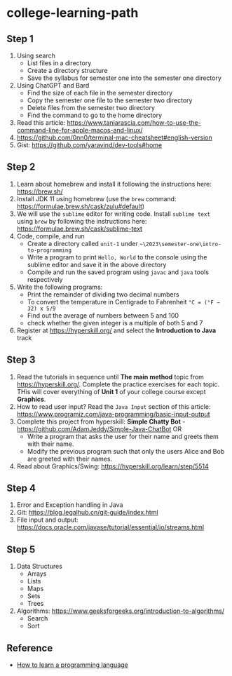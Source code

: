 # college-learning-path

## Step 1

1. Using search
    - List files in a directory
    - Create a directory structure
    - Save the syllabus for semester one into the semester one directory
2. Using ChatGPT and Bard
    - Find the size of each file in the semester directory
    - Copy the semester one file to the semester two directory
    - Delete files from the semester two directory
    - Find the command to go to the home directory
3. Read this article: https://www.taniarascia.com/how-to-use-the-command-line-for-apple-macos-and-linux/
4. https://github.com/0nn0/terminal-mac-cheatsheet#english-version
5. Gist: https://github.com/yaravind/dev-tools#home

## Step 2

1. Learn about homebrew and install it following the instructions here: https://brew.sh/
2. Install JDK 11 using homebrew (use the `brew` command: https://formulae.brew.sh/cask/zulu#default)
3. We will use the `sublime` editor for writing code. Install `sublime text` using `brew` by following the instructions here: https://formulae.brew.sh/cask/sublime-text
4. Code, compile, and run
    - Create a directory called `unit-1` under `~\2023\semester-one\intro-to-programming`
    - Write a program to print `Hello, World` to the console using the sublime editor and save it in the above directory
    - Compile and run the saved program using `javac` and `java` tools respectively
5. Write the following programs:
    - Print the remainder of dividing two decimal numbers
    - To convert the temperature in Centigrade to Fahrenheit `°C = (°F − 32) x 5/9`
    - Find out the average of numbers between 5 and 100
    - check whether the given integer is a multiple of both 5 and 7
6. Register at https://hyperskill.org/ and select the **Introduction to Java** track

## Step 3

1. Read the tutorials in sequence until **The main method** topic from https://hyperskill.org/. Complete the practice exercises for each topic. THis will cover everything of **Unit 1** of your college course except **Graphics**.
2. How to read user input? Read the `Java Input` section of this article: https://www.programiz.com/java-programming/basic-input-output
3. Complete this project from hyperskill: **Simple Chatty Bot** - https://github.com/AdamJeddy/Simple-Java-ChatBot OR
   - Write a program that asks the user for their name and greets them with their name.
   - Modify the previous program such that only the users Alice and Bob are greeted with their names.
4. Read about Graphics/Swing: https://hyperskill.org/learn/step/5514

## Step 4

1. Error and Exception handling in Java
2. Git: https://blog.legalhub.cn/git-guide/index.html
3. File input and output: https://docs.oracle.com/javase/tutorial/essential/io/streams.html

## Step 5

1. Data Structures
    - Arrays
    - Lists
    - Maps
    - Sets
    - Trees
3. Algorithms: https://www.geeksforgeeks.org/introduction-to-algorithms/
    - Search
    - Sort

## Reference

- [How to learn a programming language](https://medium.com/@yaravind/how-to-learn-a-programming-language-f62daab0a6cd)
